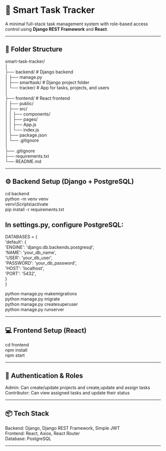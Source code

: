 # 🧠 Smart Task Tracker

A minimal full-stack task management system with role-based access control using **Django REST Framework** and **React**.

---

## 📁 Folder Structure

smart-task-tracker/  
│  
├── backend/               # Django backend  
│   ├── manage.py  
│   ├── smarttask/         # Django project folder  
│   └── tracker/           # App for tasks, projects, and users  
│  
├── frontend/              # React frontend  
│   ├── public/  
│   ├── src/  
│   │   ├── components/  
│   │   ├── pages/  
│   │   ├── App.js  
│   │   └── index.js  
│   ├── package.json  
│   └── .gitignore  
│  
├── .gitignore  
├── requirements.txt  
└── README.md

---

## ⚙️ Backend Setup (Django + PostgreSQL)

cd backend  
python -m venv venv  
venv\Scripts\activate  
pip install -r requirements.txt  

## In settings.py, configure PostgreSQL:  
 DATABASES = {  
     'default': {  
         'ENGINE': 'django.db.backends.postgresql',  
         'NAME': 'your_db_name',  
         'USER': 'your_db_user',  
         'PASSWORD': 'your_db_password',  
         'HOST': 'localhost',  
         'PORT': '5432',  
     }  
 }  

python manage.py makemigrations  
python manage.py migrate  
python manage.py createsuperuser  
python manage.py runserver  

---

## 💻 Frontend Setup (React)

cd frontend  
npm install  
npm start  

---

## 🔑 Authentication & Roles

Admin: Can create/update projects and create,update and assign tasks
Contributor: Can view assigned tasks and update their status  

---

## 📦 Tech Stack

Backend: Django, Django REST Framework, Simple JWT  
Frontend: React, Axios, React Router  
Database: PostgreSQL  

---

